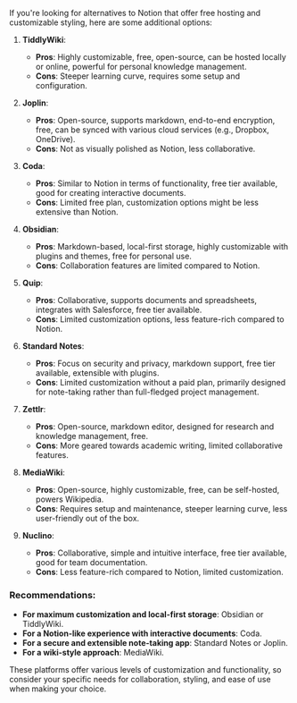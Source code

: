 If you're looking for alternatives to Notion that offer free hosting and customizable styling, here are some additional options:

1. **TiddlyWiki**:
   - **Pros**: Highly customizable, free, open-source, can be hosted locally or online, powerful for personal knowledge management.
   - **Cons**: Steeper learning curve, requires some setup and configuration.

2. **Joplin**:
   - **Pros**: Open-source, supports markdown, end-to-end encryption, free, can be synced with various cloud services (e.g., Dropbox, OneDrive).
   - **Cons**: Not as visually polished as Notion, less collaborative.

3. **Coda**:
   - **Pros**: Similar to Notion in terms of functionality, free tier available, good for creating interactive documents.
   - **Cons**: Limited free plan, customization options might be less extensive than Notion.

4. **Obsidian**:
   - **Pros**: Markdown-based, local-first storage, highly customizable with plugins and themes, free for personal use.
   - **Cons**: Collaboration features are limited compared to Notion.

5. **Quip**:
   - **Pros**: Collaborative, supports documents and spreadsheets, integrates with Salesforce, free tier available.
   - **Cons**: Limited customization options, less feature-rich compared to Notion.

6. **Standard Notes**:
   - **Pros**: Focus on security and privacy, markdown support, free tier available, extensible with plugins.
   - **Cons**: Limited customization without a paid plan, primarily designed for note-taking rather than full-fledged project management.

7. **Zettlr**:
   - **Pros**: Open-source, markdown editor, designed for research and knowledge management, free.
   - **Cons**: More geared towards academic writing, limited collaborative features.

8. **MediaWiki**:
   - **Pros**: Open-source, highly customizable, free, can be self-hosted, powers Wikipedia.
   - **Cons**: Requires setup and maintenance, steeper learning curve, less user-friendly out of the box.

9. **Nuclino**:
   - **Pros**: Collaborative, simple and intuitive interface, free tier available, good for team documentation.
   - **Cons**: Less feature-rich compared to Notion, limited customization.

### Recommendations:
- **For maximum customization and local-first storage**: Obsidian or TiddlyWiki.
- **For a Notion-like experience with interactive documents**: Coda.
- **For a secure and extensible note-taking app**: Standard Notes or Joplin.
- **For a wiki-style approach**: MediaWiki.

These platforms offer various levels of customization and functionality, so consider your specific needs for collaboration, styling, and ease of use when making your choice.
